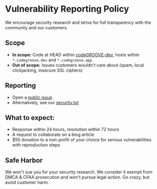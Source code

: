 # Vulnerability Reporting Policy

We encourage security research and strive for full transparency with the community and our customers.

## Scope

* **In scope:** Code at HEAD within [codeGROOVE-dev](https://github.com/codeGROOVE-dev/), hosts within `*.codegroove.dev` and `*.codegroove.app`
* **Out of scope:** Issues customers wouldn't care about (spam, local clickjacking, insecure SSL ciphers)

## Reporting

* Open a [public issue](https://github.com/codeGROOVE-dev/security/issues)
* Alternatively, see our [security.txt](https://codegroove.dev/.well-known/security.txt)

## What to expect:

* Response within 24 hours, resolution within 72 hours
* A request to collaborate on a blog article
* $50 donation to a non-profit of your choice for serious vulnerabilities with reproduction steps

## Safe Harbor

We won't sue you for your security research. We consider it exempt from DMCA & CFAA prosecution and won't pursue legal action. Go crazy, but avoid customer harm.
